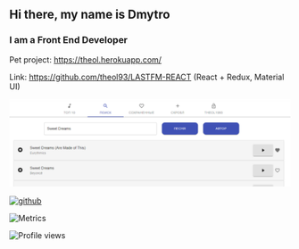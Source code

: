 ## Hi there,  my name is Dmytro
### I am a Front End Developer

 Pet project: https://theol.herokuapp.com/ 

 Link: https://github.com/theol93/LASTFM-REACT (React + Redux, Material UI) 
 
 ![last project](https://github.com/theol93/theol93/blob/main/lastfm-photo.png)

[<img src='https://cdn.jsdelivr.net/npm/simple-icons@3.0.1/icons/github.svg' alt='github' height='40'>](https://github.com/theol93)  

![Metrics](https://metrics.lecoq.io/theol93?template=classic&base=header%2C%20activity%2C%20community%2C%20repositories%2C%20metadata&base.indepth=false&base.hireable=false&base.skip=false&config.timezone=Europe%2FKiev)

![Profile views](https://gpvc.arturio.dev/theol93)  
